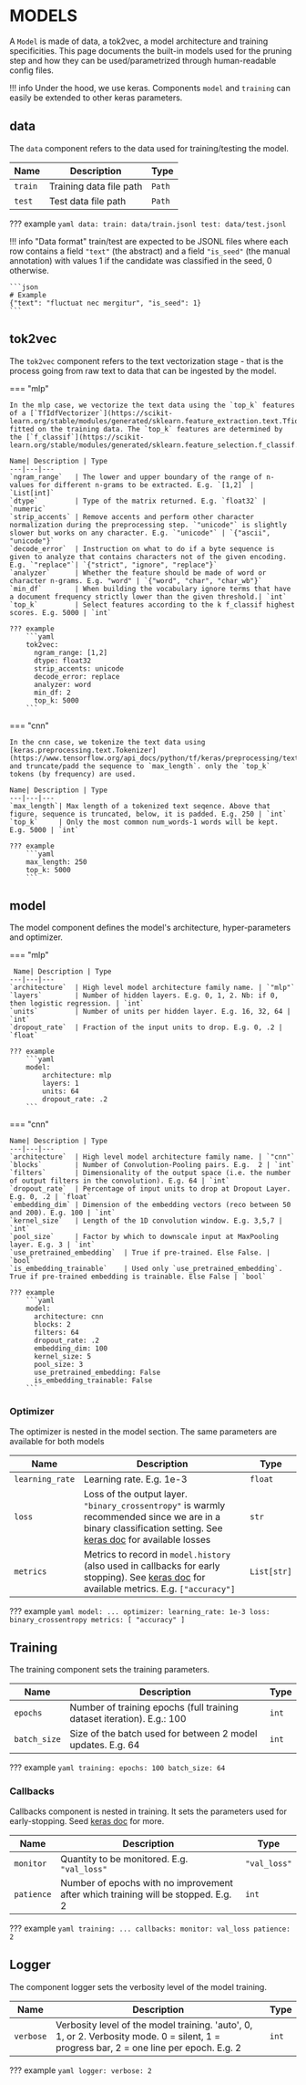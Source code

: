 # MODELS

A `Model` is made of data, a tok2vec, a model architecture and training specificities. This page documents the built-in models used for the pruning step and how they can be used/parametrized through human-readable config files.

!!! info
    Under the hood, we use keras. Components `model` and `training` can easily be extended to other keras parameters.

## data

The `data` component refers to the data used for training/testing the model.  

Name    | Description   | Type
---|---|---
`train` | Training data file path | `Path`
`test`  | Test data file path | `Path`

??? example
    ```yaml
    data:
      train: data/train.jsonl
      test: data/test.jsonl
    ```

!!! info "Data format"
    train/test are expected to be JSONL files where each row contains a field `"text"` (the abstract) and a field `"is_seed"` (the manual annotation) with values 1 if the candidate was classified in the seed, 0 otherwise.
    
    ```json
    # Example
    {"text": "fluctuat nec mergitur", "is_seed": 1}
    ```

## tok2vec

The `tok2vec` component refers to the text vectorization stage - that is the process going from raw text to data that can be ingested by the model.

=== "mlp"

    In the mlp case, we vectorize the text data using the `top_k` features of a [`TfIdfVectorizer`](https://scikit-learn.org/stable/modules/generated/sklearn.feature_extraction.text.TfidfVectorizer.html) fitted on the training data. The `top_k` features are determined by the [`f_classif`](https://scikit-learn.org/stable/modules/generated/sklearn.feature_selection.f_classif.html#sklearn.feature_selection.f_classif).   

    Name| Description | Type
    ---|---|---
    `ngram_range`   | The lower and upper boundary of the range of n-values for different n-grams to be extracted. E.g. `[1,2]` | `List[int]` 
    `dtype`         | Type of the matrix returned. E.g. `float32` | `numeric`
    `strip_accents` | Remove accents and perform other character normalization during the preprocessing step. `"unicode"` is slightly slower but works on any character. E.g. `"unicode"` | `{"ascii", "unicode"}`
    `decode_error`  | Instruction on what to do if a byte sequence is given to analyze that contains characters not of the given encoding. E.g. `"replace"`| `{"strict", "ignore", "replace"}`
    `analyzer`      | Whether the feature should be made of word or character n-grams. E.g. "word" | `{"word", "char", "char_wb"}`
    `min_df`        | When building the vocabulary ignore terms that have a document frequency strictly lower than the given threshold.| `int` 
    `top_k`         | Select features according to the k f_classif highest scores. E.g. 5000 | `int`
    
    ??? example
        ```yaml
        tok2vec:
          ngram_range: [1,2]
          dtype: float32
          strip_accents: unicode
          decode_error: replace
          analyzer: word
          min_df: 2
          top_k: 5000
        ```

=== "cnn"

    In the cnn case, we tokenize the text data using [keras.preprocessing.text.Tokenizer](https://www.tensorflow.org/api_docs/python/tf/keras/preprocessing/text/Tokenizer) and truncate/padd the sequence to `max_length`. only the `top_k` tokens (by frequency) are used.
    
    Name| Description | Type
    ---|---|---
    `max_length`| Max length of a tokenized text seqence. Above that figure, sequence is truncated, below, it is padded. E.g. 250 | `int`
    `top_k`     | Only the most common num_words-1 words will be kept. E.g. 5000 | `int`
    
    ??? example
        ```yaml
        max_length: 250
        top_k: 5000
        ```

## model

The model component defines the model's architecture, hyper-parameters and optimizer.

=== "mlp"

     Name| Description | Type
    ---|---|---
    `architecture`  | High level model architecture family name. | `"mlp"`
    `layers`        | Number of hidden layers. E.g. 0, 1, 2. Nb: if 0, then logistic regression. | `int`
    `units`         | Number of units per hidden layer. E.g. 16, 32, 64 | `int`
    `dropout_rate`  | Fraction of the input units to drop. E.g. 0, .2 | `float`  
    
    ??? example
        ```yaml
        model:
            architecture: mlp
            layers: 1
            units: 64
            dropout_rate: .2
        ```

=== "cnn"
    
    Name| Description | Type
    ---|---|---
    `architecture`  | High level model architecture family name. | `"cnn"`
    `blocks`        | Number of Convolution-Pooling pairs. E.g.  2 | `int`
    `filters`       | Dimensionality of the output space (i.e. the number of output filters in the convolution). E.g. 64 | `int`
    `dropout_rate`  | Percentage of input units to drop at Dropout Layer. E.g. 0, .2 | `float`
    `embedding_dim` | Dimension of the embedding vectors (reco between 50 and 200). E.g. 100 | `int`
    `kernel_size`   | Length of the 1D convolution window. E.g. 3,5,7 | `int`
    `pool_size`     | Factor by which to downscale input at MaxPooling layer. E.g. 3 | `int`
    `use_pretrained_embedding`  | True if pre-trained. Else False. | `bool`
    `is_embedding_trainable`    | Used only `use_pretrained_embedding`. True if pre-trained embedding is trainable. Else False | `bool`

    ??? example
        ```yaml
        model:
          architecture: cnn
          blocks: 2
          filters: 64
          dropout_rate: .2
          embedding_dim: 100
          kernel_size: 5
          pool_size: 3
          use_pretrained_embedding: False
          is_embedding_trainable: False 
        ```

### Optimizer

The optimizer is nested in the model section. The same parameters are available for both models   

Name| Description | Type
---|---|---
`learning_rate` | Learning rate. E.g. 1e-3| `float`
`loss`          | Loss of the output layer. `"binary_crossentropy"` is warmly recommended since we are in a binary classification setting. See [keras doc](https://keras.io/api/losses/) for available losses | `str`
`metrics`       | Metrics to record in `model.history` (also used in callbacks for early stopping). See [keras doc](https://keras.io/api/metrics/) for available metrics. E.g. `["accuracy"]` | `List[str]`

??? example
    ```yaml
    model:
      ...
      optimizer:
        learning_rate: 1e-3
        loss: binary_crossentropy
        metrics: [ "accuracy" ]
    ```

## Training

The training component sets the training parameters.

Name| Description | Type
---|---|---
`epochs`    |Number of training epochs (full training dataset iteration). E.g.: 100   | `int`
`batch_size`|Size of the batch used for between 2 model updates. E.g. 64 | `int`

??? example
    ```yaml
    training:
      epochs: 100
      batch_size: 64
    ```

### Callbacks

Callbacks component is nested in training. It sets the parameters used for early-stopping. Seed [keras doc](https://keras.io/api/callbacks/early_stopping/) for more. 

Name| Description | Type
---|---|---
`monitor`   |Quantity to be monitored. E.g. `"val_loss"` | `"val_loss"`
`patience`  |Number of epochs with no improvement after which training will be stopped. E.g. 2| `int`


??? example
    ```yaml
    training:
      ...
      callbacks:
        monitor: val_loss
        patience: 2
    ```

## Logger

The component logger sets the verbosity level of the model training.

Name| Description | Type
---|---|---
`verbose`|Verbosity level of the model training. 'auto', 0, 1, or 2. Verbosity mode. 0 = silent, 1 = progress bar, 2 = one line per epoch. E.g. 2| `int`

??? example
    ```yaml
    logger:
    verbose: 2 
    ```

